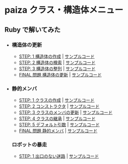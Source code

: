 # paiza クラス・構造体メニュー

## Ruby で解いてみた

- ### 構造体の更新

  - [STEP: 1 構造体の作成](https://paiza.jp/works/mondai/class_primer/class_primer__make) | [サンプルコード](https://github.com/atsushi0919/paiza_class/blob/main/class1-01.rb)
  - [STEP: 2 構造体の検索](https://paiza.jp/works/mondai/class_primer/class_primer__find) | [サンプルコード](https://github.com/atsushi0919/paiza_class/blob/main/class1-02.rb)
  - [STEP: 3 構造体の整列](https://paiza.jp/works/mondai/class_primer/class_primer__sort) | [サンプルコード](https://github.com/atsushi0919/paiza_class/blob/main/class1-03.rb)
  - [FINAL 問題 構造体の更新](https://paiza.jp/works/mondai/class_primer/class_primer__change) | [サンプルコード](https://github.com/atsushi0919/paiza_class/blob/main/class1-final.rb)

- ### 静的メンバ

  - [STEP: 1 クラスの作成](https://paiza.jp/works/mondai/class_primer/class_primer__make_class) | [サンプルコード](https://github.com/atsushi0919/paiza_class/blob/main/class2-01.rb)
  - [STEP: 2 コンストラクタ](https://paiza.jp/works/mondai/class_primer/class_primer__constructor) | [サンプルコード](https://github.com/atsushi0919/paiza_class/blob/main/class1-02.rb)
  - [STEP: 3 クラスのメンバの更新](https://paiza.jp/works/mondai/class_primer/class_primer__change_member) | [サンプルコード](https://github.com/atsushi0919/paiza_class/blob/main/class1-03.rb)
  - [STEP: 4 クラスの継承](https://paiza.jp/works/mondai/class_primer/class_primer__inheritance) | [サンプルコード](https://github.com/atsushi0919/paiza_class/blob/main/class1-04.rb)
  - [STEP: 5 デフォルト引数](https://paiza.jp/works/mondai/class_primer/class_primer__set_default) | [サンプルコード](https://github.com/atsushi0919/paiza_class/blob/main/class1-05.rb)
  - [FINAL 問題 静的メンバ](https://paiza.jp/works/mondai/class_primer/class_primer__static_member) | [サンプルコード](https://github.com/atsushi0919/paiza_class/blob/main/class1-final.rb)

  ### ロボットの暴走

  - [STEP: 1 出口のない迷路](https://paiza.jp/works/mondai/class_primer/class_primer__closed_maze) | [サンプルコード](https://github.com/atsushi0919/paiza_class/blob/main/class3-01.rb)
